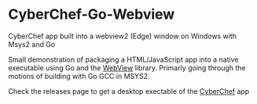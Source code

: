 # CyberChef-Go-Webview
CyberChef app built into a webview2 (Edge) window on Windows with Msys2 and Go

Small demonstration of packaging a HTML/JavaScript app into a native executable using Go and the [WebView](https://github.com/webview/webview) library.
Primarly going through the motions of building with Go GCC in MSYS2.

Check the releases page to get a desktop exectable of the [CyberChef](https://github.com/gchq/CyberChef) app
